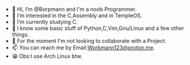 - 👋 Hi, I’m @Borpmann and I'm a noob Programmer.
- 👀 I’m interested in the C,Assembly and in TempleOS.
- 🌱 I’m currently studying C.
- 👤 I know some basic stuff of Python,C,Vim,Gnu/Linux and a few other things.
- 💞️ For the moment I'm not looking to collaborate with a Project.
- 📫 You can reach me by Email:Workmann123@proton.me.
- 😁 Obs:I use Arch Linux btw.

<!---
Borpmann/Borpmann is a ✨ special ✨ repository because its `README.md` (this file) appears on your GitHub profile.
You can click the Preview link to take a look at your changes.
--->
